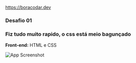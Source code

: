 https://boracodar.dev

### Desafio 01

### Fiz tudo muito rapido, o css está meio bagunçado


**Front-end:** HTML e CSS

![App Screenshot](https://github.com/WesleyDevop/bora-codar-rocketseat/blob/main/01/assets/layout.png?raw=true)

